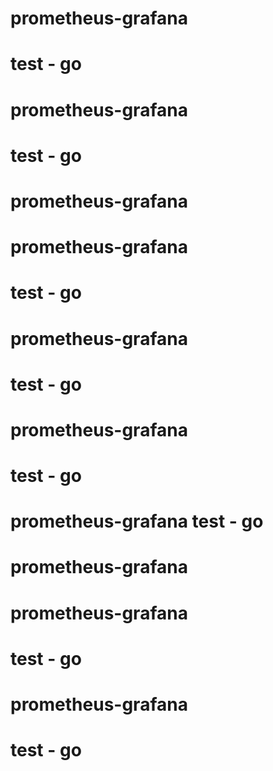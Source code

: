 
# prometheus-grafana
# test - go 
# prometheus-grafana

# test - go 
# prometheus-grafana

# prometheus-grafana
# test - go 
# prometheus-grafana

# test - go 

# prometheus-grafana
# test - go 
# prometheus-grafana test - go 
# prometheus-grafana
# prometheus-grafana

# test - go 

# prometheus-grafana
# test - go 
